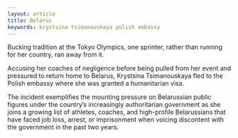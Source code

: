 ```yaml
---
layout: article
title: Belarus
keywords: krystsina tsimanouskaya polish embassy
---
```


Bucking tradition at the Tokyo Olympics, one sprinter, rather than running for her country, ran away from it.

Accusing her coaches of negligence before being pulled from her event and pressured to return home to Belarus, Krystsina Tsimanouskaya fled to the Polish embassy where she was granted a humanitarian visa.

The incident exemplifies the mounting pressure on Belarussian public figures under the country’s increasingly authoritarian government as she joins a growing list of athletes, coaches, and high-profile Belarussians that have faced job loss, arrest, or imprisonment when voicing discontent with the government in the past two years.

